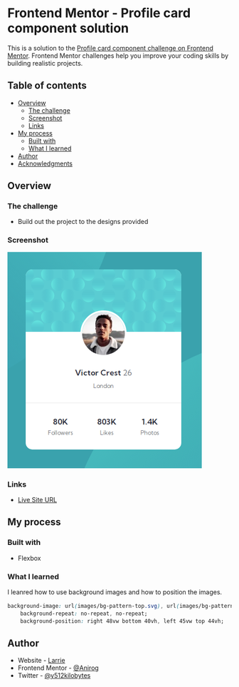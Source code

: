 # Frontend Mentor - Profile card component solution

This is a solution to the [Profile card component challenge on Frontend Mentor](https://www.frontendmentor.io/challenges/profile-card-component-cfArpWshJ). Frontend Mentor challenges help you improve your coding skills by building realistic projects. 

## Table of contents

- [Overview](#overview)
  - [The challenge](#the-challenge)
  - [Screenshot](#screenshot)
  - [Links](#links)
- [My process](#my-process)
  - [Built with](#built-with)
  - [What I learned](#what-i-learned)
- [Author](#author)
- [Acknowledgments](#acknowledgments)

## Overview

### The challenge

- Build out the project to the designs provided

### Screenshot

![](./screenshot.png)

### Links

- [Live Site URL](https://anirog.github.io/fem-profile-card-component/)

## My process

### Built with

- Flexbox

### What I learned

I leanred how to use background images and how to position the images.

```css
background-image: url(images/bg-pattern-top.svg), url(images/bg-pattern-bottom.svg);
    background-repeat: no-repeat, no-repeat;
    background-position: right 48vw bottom 40vh, left 45vw top 44vh;
```

## Author

- Website - [Larrie](https://larrieknights.com)
- Frontend Mentor - [@Anirog](https://www.frontendmentor.io/profile/Anirog)
- Twitter - [@y512kilobytes](https://www.twitter.com/512kilobytes)
